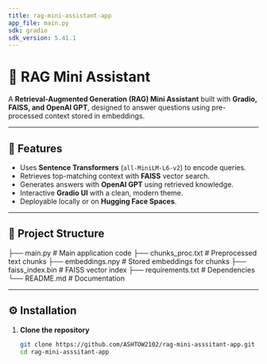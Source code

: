 ```yaml
---
title: rag-mini-assistant-app
app_file: main.py
sdk: gradio
sdk_version: 5.41.1
---
```

# 🤖 RAG Mini Assistant

A **Retrieval-Augmented Generation (RAG) Mini Assistant** built with **Gradio, FAISS, and OpenAI GPT**, designed to answer questions using pre-processed context stored in embeddings.

---

## 🚀 Features

- Uses **Sentence Transformers** (`all-MiniLM-L6-v2`) to encode queries.
- Retrieves top-matching context with **FAISS** vector search.
- Generates answers with **OpenAI GPT** using retrieved knowledge.
- Interactive **Gradio UI** with a clean, modern theme.
- Deployable locally or on **Hugging Face Spaces**.

---

## 📂 Project Structure

├── main.py # Main application code
├── chunks_proc.txt # Preprocessed text chunks
├── embeddings.npy # Stored embeddings for chunks
├── faiss_index.bin # FAISS vector index
├── requirements.txt # Dependencies
└── README.md # Documentation

---

## ⚙️ Installation

1. **Clone the repository**
   ```bash
   git clone https://github.com/ASHTOW2102/rag-mini-asssitant-app.git
   cd rag-mini-asssitant-app
   ```
